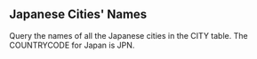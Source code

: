 ## Japanese Cities' Names

Query the names of all the Japanese cities in the CITY table. The COUNTRYCODE for Japan is JPN.